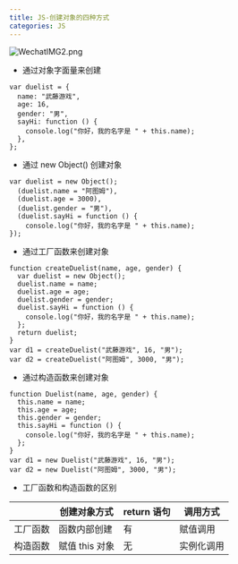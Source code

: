 ```yaml
---
title: JS-创建对象的四种方式
categories: JS
---
```


![WechatIMG2.png](https://upload-images.jianshu.io/upload_images/15325592-845b3fd349885897.png?imageMogr2/auto-orient/strip%7CimageView2/2/w/1240)
<!-- more -->

- 通过对象字面量来创建

```
var duelist = {
  name: "武藤游戏",
  age: 16,
  gender: "男",
  sayHi: function () {
    console.log("你好，我的名字是 " + this.name);
  },
};
```

- 通过 new Object() 创建对象

```
var duelist = new Object();
  (duelist.name = "阿图姆"),
  (duelist.age = 3000),
  (duelist.gender = "男"),
  (duelist.sayHi = function () {
    console.log("你好，我的名字是 " + this.name);
});
```

- 通过工厂函数来创建对象

```
function createDuelist(name, age, gender) {
  var duelist = new Object();
  duelist.name = name;
  duelist.age = age;
  duelist.gender = gender;
  duelist.sayHi = function () {
    console.log("你好，我的名字是 " + this.name);
  };
  return duelist;
}
var d1 = createDuelist("武藤游戏", 16, "男");
var d2 = createDuelist("阿图姆", 3000, "男");
```

- 通过构造函数来创建对象

```
function Duelist(name, age, gender) {
  this.name = name;
  this.age = age;
  this.gender = gender;
  this.sayHi = function () {
    console.log("你好，我的名字是 " + this.name);
  };
}
var d1 = new Duelist("武藤游戏", 16, "男");
var d2 = new Duelist("阿图姆", 3000, "男");
```

- 工厂函数和构造函数的区别

|   |创建对象方式  |return 语句|调用方式|
| ------------ | ------------ |------------ |------------ |
| 工厂函数  | 函数内部创建  |有| 赋值调用|
|  构造函数 | 赋值 this 对象 |无| 实例化调用|
